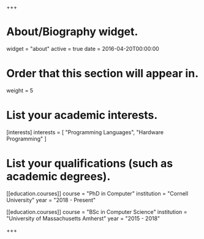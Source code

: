 +++
# About/Biography widget.
widget = "about"
active = true
date = 2016-04-20T00:00:00

# Order that this section will appear in.
weight = 5

# List your academic interests.
[interests]
  interests = [
    "Programming Languages",
    "Hardware Programming"
  ]

# List your qualifications (such as academic degrees).
[[education.courses]]
  course = "PhD in Computer"
  institution = "Cornell University"
  year = "2018 - Present"

[[education.courses]]
  course = "BSc in Computer Science"
  institution = "University of Massachusetts Amherst"
  year = "2015 - 2018"

+++
